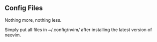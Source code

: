 ## Config Files
Nothing more, nothing less.

Simply put all files in ~/.config/nvim/ after installing the latest version of neovim.
